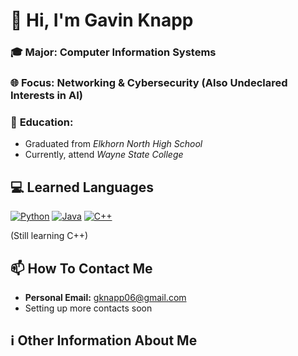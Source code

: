 # 👋 Hi, I'm Gavin Knapp

### 🎓 **Major:** Computer Information Systems  
### 🌐 **Focus:** Networking & Cybersecurity (Also Undeclared Interests in AI)
### 🏫 **Education:**
- Graduated from *Elkhorn North High School*
- Currently, attend *Wayne State College*

## 💻 Learned Languages
[![Python](https://img.shields.io/badge/Python-3776AB?logo=python&logoColor=fff)](#)
[![Java](https://img.shields.io/badge/Java-%23ED8B00.svg?logo=openjdk&logoColor=white)](#)
[![C++](https://img.shields.io/badge/C++-%2300599C.svg?logo=c%2B%2B&logoColor=white)](#) 

(Still learning C++)

## 📫 How To Contact Me 
- **Personal Email:** gknapp06@gmail.com
- Setting up more contacts soon

## ℹ️ Other Information About Me
